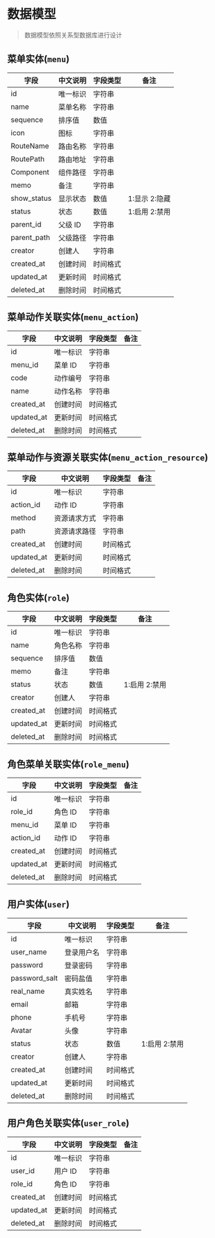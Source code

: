 # 数据模型

> 数据模型依照关系型数据库进行设计

## 菜单实体(`menu`)

| 字段        | 中文说明 | 字段类型 | 备注          |
| ----------- | -------- | -------- | ------------- |
| id          | 唯一标识  | 字符串   |               |
| name        | 菜单名称 | 字符串   |               |
| sequence    | 排序值   | 数值     |               |
| icon        | 图标     | 字符串   |               |
| RouteName   | 路由名称 | 字符串   |               |
| RoutePath   | 路由地址 | 字符串   |               |
| Component   | 组件路径 | 字符串   |               |
| memo        | 备注     | 字符串   |               |
| show_status | 显示状态 | 数值     | 1:显示 2:隐藏 |
| status      | 状态     | 数值     | 1:启用 2:禁用 |
| parent_id   | 父级 ID  | 字符串   |               |
| parent_path | 父级路径 | 字符串   |               |
| creator     | 创建人   | 字符串   |               |
| created_at  | 创建时间 | 时间格式 |               |
| updated_at  | 更新时间 | 时间格式 |               |
| deleted_at  | 删除时间 | 时间格式 |               |

## 菜单动作关联实体(`menu_action`)

| 字段       | 中文说明 | 字段类型 | 备注 |
| ---------- | -------- | -------- | ---- |
| id         | 唯一标识  | 字符串   |      |
| menu_id    | 菜单 ID  | 字符串   |      |
| code       | 动作编号 | 字符串   |      |
| name       | 动作名称 | 字符串   |      |
| created_at | 创建时间 | 时间格式 |      |
| updated_at | 更新时间 | 时间格式 |      |
| deleted_at | 删除时间 | 时间格式 |      |

## 菜单动作与资源关联实体(`menu_action_resource`)

| 字段       | 中文说明     | 字段类型 | 备注 |
| ---------- | ------------ | -------- | ---- |
| id         | 唯一标识      | 字符串   |      |
| action_id  | 动作 ID      | 字符串   |      |
| method     | 资源请求方式 | 字符串   |      |
| path       | 资源请求路径 | 字符串   |      |
| created_at | 创建时间     | 时间格式 |      |
| updated_at | 更新时间     | 时间格式 |      |
| deleted_at | 删除时间     | 时间格式 |      |

## 角色实体(`role`)

| 字段       | 中文说明 | 字段类型 | 备注          |
| ---------- | -------- | -------- | ------------- |
| id         | 唯一标识  | 字符串   |               |
| name       | 角色名称 | 字符串   |               |
| sequence   | 排序值   | 数值     |               |
| memo       | 备注     | 字符串   |               |
| status     | 状态     | 数值     | 1:启用 2:禁用 |
| creator    | 创建人   | 字符串   |               |
| created_at | 创建时间 | 时间格式 |               |
| updated_at | 更新时间 | 时间格式 |               |
| deleted_at | 删除时间 | 时间格式 |               |

## 角色菜单关联实体(`role_menu`)

| 字段       | 中文说明 | 字段类型 | 备注 |
| ---------- | -------- | -------- | ---- |
| id         | 唯一标识  | 字符串   |      |
| role_id    | 角色 ID  | 字符串   |      |
| menu_id    | 菜单 ID  | 字符串   |      |
| action_id  | 动作 ID  | 字符串   |      |
| created_at | 创建时间 | 时间格式 |      |
| updated_at | 更新时间 | 时间格式 |      |
| deleted_at | 删除时间 | 时间格式 |      |

## 用户实体(`user`)

| 字段          | 中文说明   | 字段类型 | 备注          |
| ------------- | ---------- | -------- | ------------- |
| id            | 唯一标识    | 字符串   |               |
| user_name     | 登录用户名 | 字符串   |               |
| password      | 登录密码   | 字符串   |               |
| password_salt | 密码盐值   | 字符串   |               |
| real_name     | 真实姓名   | 字符串   |               |
| email         | 邮箱       | 字符串   |               |
| phone         | 手机号     | 字符串   |               |
| Avatar        | 头像       | 字符串   |               |
| status        | 状态       | 数值     | 1:启用 2:禁用 |
| creator       | 创建人     | 字符串   |               |
| created_at    | 创建时间   | 时间格式 |               |
| updated_at    | 更新时间   | 时间格式 |               |
| deleted_at    | 删除时间   | 时间格式 |               |

## 用户角色关联实体(`user_role`)

| 字段       | 中文说明 | 字段类型 | 备注 |
| ---------- | -------- | -------- | ---- |
| id         | 唯一标识  | 字符串   |      |
| user_id    | 用户 ID  | 字符串   |      |
| role_id    | 角色 ID  | 字符串   |      |
| created_at | 创建时间 | 时间格式 |      |
| updated_at | 更新时间 | 时间格式 |      |
| deleted_at | 删除时间 | 时间格式 |      |
